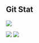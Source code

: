 ## Git Stat 

![](http://github-profile-summary-cards.vercel.app/api/cards/profile-details?username=Huni0819&theme=radical)

[![](https://github-readme-streak-stats.herokuapp.com?user=Huni0819&theme=radical&hide_border=true&date_format=%5BY%20%5DM%20j)](https://github.com/Huni0819)
[![](https://github-readme-stats.vercel.app/api?username=Huni0819&theme=radical&show_icons=true&)](https://github.com/Huni0819)
 </br>
